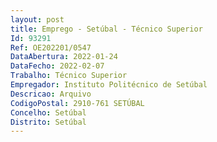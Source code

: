 ```yaml
--- 
layout: post
title: Emprego - Setúbal - Técnico Superior
Id: 93291
Ref: OE202201/0547
DataAbertura: 2022-01-24
DataFecho: 2022-02-07
Trabalho: Técnico Superior
Empregador: Instituto Politécnico de Setúbal
Descricao: Arquivo
CodigoPostal: 2910-761 SETÚBAL
Concelho: Setúbal
Distrito: Setúbal
--- 
```

